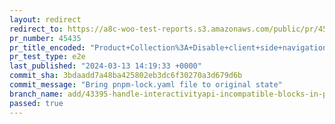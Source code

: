 ```yaml
---
layout: redirect
redirect_to: https://a8c-woo-test-reports.s3.amazonaws.com/public/pr/45435/e2e/index.html
pr_number: 45435
pr_title_encoded: "Product+Collection%3A+Disable+client+side+navigation+if+blocks+incompatible+with+Interactivity+API+are+detected"
pr_test_type: e2e
last_published: "2024-03-13 14:19:33 +0000"
commit_sha: 3bdaadd7a48ba425802eb3dc6f30270a3d679d6b
commit_message: "Bring pnpm-lock.yaml file to original state"
branch_name: add/43395-handle-interactivityapi-incompatible-blocks-in-product-collection-block
passed: true
---
```

